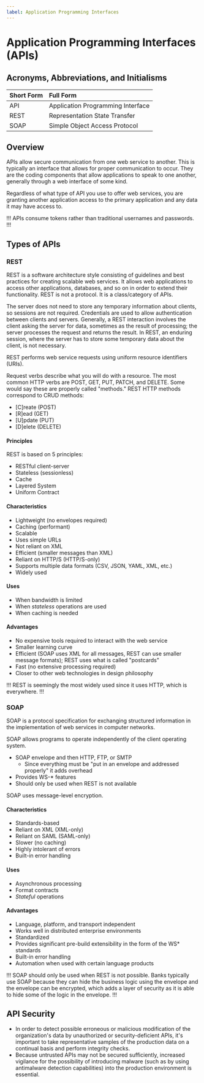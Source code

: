 ```yaml
---
label: Application Programming Interfaces
---
```


# Application Programming Interfaces (APIs)

## Acronyms, Abbreviations, and Initialisms

Short Form | Full Form
:--- | :---
API | Application Programming Interface
REST | Representation State Transfer
SOAP | Simple Object Access Protocol

## Overview

APIs allow secure communication from one web service to another. This is typically an interface that allows for proper communication to occur. They are the coding components that allow applications to speak to one another, generally through a web interface of some kind.

Regardless of what type of API you use to offer web services, you are granting another application access to the primary application and any data it may have access to.

!!!
APIs consume tokens rather than traditional usernames and passwords.
!!!

## Types of APIs

### REST

REST is a software architecture style consisting of guidelines and best practices for creating scalable web services. It allows web applications to access other applications, databases, and so on in order to extend their functionality. REST is not a protocol. It is a class/category of APIs.

The server does not need to store any temporary information about clients, so sessions are not required. Credentials are used to allow authentication between clients and servers. Generally, a REST interaction involves the client asking the server for data, sometimes as the result of processing; the server processes the request and returns the result. In REST, an enduring session, where the server has to store some temporary data about the client, is not necessary.

REST performs web service requests using uniform resource identifiers (URIs).

Request verbs describe what you will do with a resource. The most common HTTP verbs are POST, GET, PUT, PATCH, and DELETE. Some would say these are properly called "methods." REST HTTP methods correspond to CRUD methods:

- [C]reate (POST)
- [R]ead (GET)
- [U]pdate (PUT)
- [D]elete (DELETE)

#### Principles

REST is based on 5 principles:

- RESTful client-server
- Stateless (sessionless)
- Cache
- Layered System
- Uniform Contract

#### Characteristics

- Lightweight (no envelopes required)
- Caching (performant)
- Scalable
- Uses simple URLs
- Not reliant on XML
- Efficient (smaller messages than XML)
- Reliant on HTTP/S (HTTP/S-only)
- Supports multiple data formats (CSV, JSON, YAML, XML, etc.)
- Widely used

#### Uses

- When bandwidth is limited
- When *stateless* operations are used
- When caching is needed

#### Advantages

- No expensive tools required to interact with the web service
- Smaller learning curve
- Efficient (SOAP uses XML for all messages, REST can use smaller message formats); REST uses what is called "postcards"
- Fast (no extensive processing required)
- Closer to other web technologies in design philosophy

!!!
REST is seemingly the most widely used since it uses HTTP, which is everywhere.
!!!

### SOAP

SOAP is a protocol specification for exchanging structured information in the implementation of web services in computer networks.

SOAP allows programs to operate independently of the client operating system.

- SOAP envelope and then HTTP, FTP, or SMTP
  - Since everything must be "put in an envelope and addressed properly" it adds overhead
- Provides WS-* features
- Should only be used when REST is not available

SOAP uses message-level encryption.

#### Characteristics

- Standards-based
- Reliant on XML (XML-only)
- Reliant on SAML (SAML-only)
- Slower (no caching)
- Highly intolerant of errors
- Built-in error handling

#### Uses

- Asynchronous processing
- Format contracts
- *Stateful* operations

#### Advantages

- Language, platform, and transport independent
- Works well in distributed enterprise environments
- Standardized
- Provides significant pre-build extensibility in the form of the WS* standards
- Built-in error handling
- Automation when used with certain language products

!!!
SOAP should only be used when REST is not possible. Banks typically use SOAP because they can hide the business logic using the envelope and the envelope can be encrypted, which adds a layer of security as it is able to hide some of the logic in the envelope.
!!!

## API Security

- In order to detect possible erroneous or malicious modification of the organization's data by unauthorized or security-deficient APIs, it's important to take representative samples of the production data on a continual basis and perform integrity checks.
- Because untrusted APIs may not be secured sufficiently, increased vigilance for the possibility of introducing malware (such as by using antimalware detection capabilities) into the production environment is essential.
